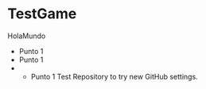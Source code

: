 # TestGame

HolaMundo

 - Punto 1 
 - Punto 1 
 -  - Punto 1 
Test Repository to try new GitHub settings.
